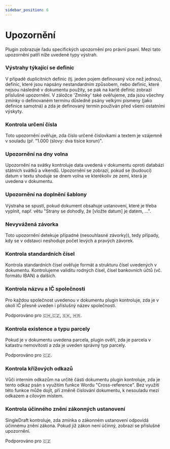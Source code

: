 ```yaml
---
sidebar_position: 6
---
```


# Upozornění

Plugin zobrazuje řadu specifických upozornění pro právní psaní. Mezi tato upozornění
patří níže uvedené typy výstrah.

### Výstrahy týkající se definic

V případě duplicitních definic (tj. jeden pojem definovaný více než jednou), definic,
které jsou napsány nestandardním způsobem, nebo definic, které nejsou následně v
dokumentu použity, se pak na kartě definic zobrazí příslušné upozornění.
V záložce 'Zmínky' také ověřujeme, zda jsou všechny zmínky o definovaném termínu
důsledně psány velkými písmeny (jako definice samotná) a zda je definovaný termín
používán před všemi ostatními výskyty.

### Kontrola určení čísla

Toto upozornění ověřuje, zda číslo určené číslovkami a textem je vzájemně v souladu
(př. "1.000 (slovy: dva tisíce korun)".

### Upozornění na dny volna

Upozornění na svátky kontroluje data uvedená v dokumentu oproti databázi státních
svátků a víkendů. Upozornění se zobrazí, pokud se (budoucí) datum v textu shoduje se
dnem volna ve kterékoliv ze zemí, která je uvedena v dokumentu.

### Upozornění na doplnění šablony

Výstraha se spustí, pokud dokument obsahuje ustanovení, které je třeba vyplnit,
např. větu "Strany se dohodly, že [vložte datum] je datem, ...".

### Nevyvážená závorka

Toto upozornění detekuje případné (nesouhlasné závorky)), tedy případy, kdy se
v odstavci neshoduje počet levých a pravých závorek.

### Kontrola standardních čísel

Kontrola standardních čísel ověřuje formát a strukturu čísel uvedených v dokumentu.
Kontrolujeme validitu rodných čísel, čísel bankovních účtů (vč. formátu IBAN) a dalších.

### Kontrola názvu a IČ společnosti

Pro každou společnost uvedenou v dokumentu plugin kontroluje, zda je v okolí IČ přesně
uveden i příslušný název společnosti.

Podporováno pro 🇨🇭,🇨🇿, 🇸🇰, 🇭🇷.

### Kontrola existence a typu parcely

Pokud je v dokumentu uvedena parcela, plugin ověří, zda je parcela v katastru nemovitostí
a zda je uveden správný typ parcely.

Podporováno pro 🇨🇿.

### Kontrola křížových odkazů

Vůči interním odkazům na určité části dokumentu plugin kontroluje, zda je tento odkaz
psán s využitím funkce Wordu "Cross-reference". Bez využití této funkce může dojít, při
změně číslování dokumentu, k nesouladu mezi odkazem a cílovým místem.

### Kontrola účinného znění zákonných ustanovení

SingleDraft kontroluje, zda zmínka o zákonném ustanovení odpovídá účinnému znění zákona. Pokud již zákon není účinný, zobrazí se příslušné upozornění.

Podporováno pro 🇨🇿
